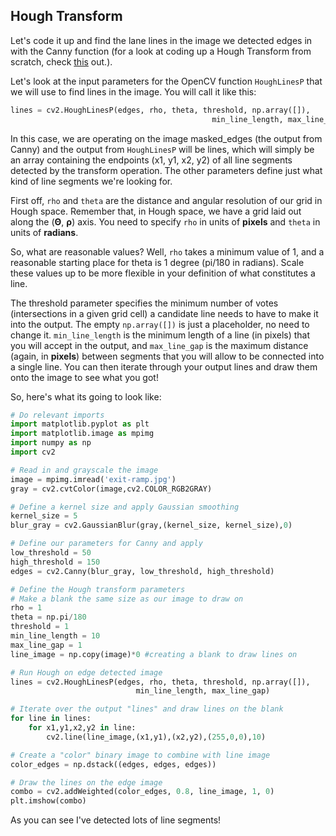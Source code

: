 Hough Transform
----------------

 Let's code it up and find the lane lines in the image we detected edges in with the Canny function 
 (for a look at coding up a Hough Transform from scratch, check [this](https://alyssaq.github.io/2014/understanding-hough-transform/) out.).
 
 Let's look at the input parameters for the OpenCV function `HoughLinesP` that we will use to find lines in the image. 
 You will call it like this:
 
```python
lines = cv2.HoughLinesP(edges, rho, theta, threshold, np.array([]),
                                             min_line_length, max_line_gap)
```
In this case, we are operating on the image masked_edges (the output from Canny) and the output from `HoughLinesP` will be lines, 
which will simply be an array containing the endpoints (x1, y1, x2, y2) of all line segments detected by the transform operation. 
The other parameters define just what kind of line segments we're looking for.

First off, `rho` and `theta` are the distance and angular resolution of our grid in Hough space. Remember that, in Hough space, 
we have a grid laid out along the (**Θ**, **ρ**) axis. You need to specify `rho` in units of **pixels** and `theta` in units of **radians**.

So, what are reasonable values? Well, `rho` takes a minimum value of 1, and a reasonable starting place for theta is 1 degree (pi/180 in radians). 
Scale these values up to be more flexible in your definition of what constitutes a line.

The threshold parameter specifies the minimum number of votes (intersections in a given grid cell) a candidate line needs to have to 
make it into the output. 
The empty `np.array([])` is just a placeholder, no need to change it. `min_line_length` is the minimum length of a line (in pixels) 
that you will accept in the output, and `max_line_gap` is the maximum distance (again, in **pixels**) between segments that you will 
allow to be connected into a single line. 
You can then iterate through your output lines and draw them onto the image to see what you got!

So, here's what its going to look like:

```python
# Do relevant imports
import matplotlib.pyplot as plt
import matplotlib.image as mpimg
import numpy as np
import cv2

# Read in and grayscale the image
image = mpimg.imread('exit-ramp.jpg')
gray = cv2.cvtColor(image,cv2.COLOR_RGB2GRAY)

# Define a kernel size and apply Gaussian smoothing
kernel_size = 5
blur_gray = cv2.GaussianBlur(gray,(kernel_size, kernel_size),0)

# Define our parameters for Canny and apply
low_threshold = 50
high_threshold = 150
edges = cv2.Canny(blur_gray, low_threshold, high_threshold)

# Define the Hough transform parameters
# Make a blank the same size as our image to draw on
rho = 1
theta = np.pi/180
threshold = 1
min_line_length = 10
max_line_gap = 1
line_image = np.copy(image)*0 #creating a blank to draw lines on

# Run Hough on edge detected image
lines = cv2.HoughLinesP(edges, rho, theta, threshold, np.array([]),
                            min_line_length, max_line_gap)

# Iterate over the output "lines" and draw lines on the blank
for line in lines:
    for x1,y1,x2,y2 in line:
        cv2.line(line_image,(x1,y1),(x2,y2),(255,0,0),10)

# Create a "color" binary image to combine with line image
color_edges = np.dstack((edges, edges, edges)) 

# Draw the lines on the edge image
combo = cv2.addWeighted(color_edges, 0.8, line_image, 1, 0) 
plt.imshow(combo)
```
As you can see I've detected lots of line segments! 

